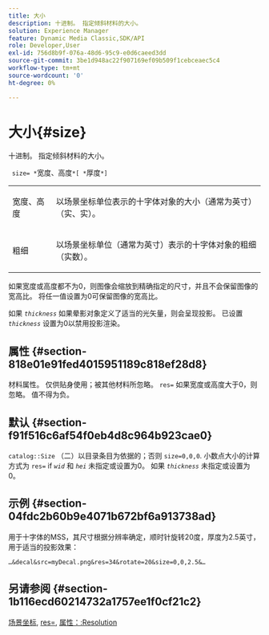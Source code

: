 ```yaml
---
title: 大小
description: 十进制。 指定倾斜材料的大小。
solution: Experience Manager
feature: Dynamic Media Classic,SDK/API
role: Developer,User
exl-id: 756d8b9f-076a-48d6-95c9-e0d6caeed3dd
source-git-commit: 3be1d948ac22f907169ef09b509f1cebceaec5c4
workflow-type: tm+mt
source-wordcount: '0'
ht-degree: 0%

---
```


# 大小{#size}

十进制。 指定倾斜材料的大小。

` size= *`宽度、高度`*[ *`厚度`*]`

<table id="simpletable_00B1226F3B8B49D895D1269AB03D5043"> 
 <tr class="strow"> 
  <td class="stentry"> <p> <span class="varname"> 宽度、高度 </span> </p> </td> 
  <td class="stentry"> <p>以场景坐标单位表示的十字体对象的大小（通常为英寸）（实、实）。 </p> </td> 
 </tr> 
 <tr class="strow"> 
  <td class="stentry"> <p> <span class="varname"> 粗细 </span> </p> </td> 
  <td class="stentry"> <p>以场景坐标单位（通常为英寸）表示的十字体对象的粗细（实数）。 </p> </td> 
 </tr> 
</table>

如果宽度或高度都不为0，则图像会缩放到精确指定的尺寸，并且不会保留图像的宽高比。 将任一值设置为0可保留图像的宽高比。

如果 *`thickness`* 如果晕影对象定义了适当的光矢量，则会呈现投影。 已设置 *`thickness`* 设置为0以禁用投影渲染。

## 属性 {#section-818e01e91fed4015951189c818ef28d8}

材料属性。 仅供贴身使用；被其他材料所忽略。 `res=` 如果宽度或高度大于0，则忽略。 值不得为负。

## 默认 {#section-f91f516c6af54f0eb4d8c964b923cae0}

`catalog::Size` （二）以目录条目为依据的；否则 `size=0,0,0`. 小数点大小的计算方式为 `res=` if *`wid`* 和 *`hei`* 未指定或设置为0。 如果 *`thickness`* 未指定或设置为0。

## 示例 {#section-04fdc2b60b9e4071b672bf6a913738ad}

用于十字体的MSS，其尺寸根据分辨率确定，顺时针旋转20度，厚度为2.5英寸，用于适当的投影效果：

`…&decal&src=myDecal.png&res=34&rotate=20&size=0,0,2.5&…`

## 另请参阅 {#section-1b116ecd60214732a1757ee1f0cf21c2}

[场景坐标](../../../../../ir-api/http-protocol/image-rendering-api-ref/c-ir-http-protocol-ref/c-ir-http-protocol-syntax-and-features/c-ir-vignettes/c-ir-scene-coordinates.md#concept-528507024fa640b19a2631357febf7f1), [res=](../../../../../ir-api/http-protocol/image-rendering-api-ref/c-ir-http-protocol-ref/c-ir-http-protocol-command-reference/r-ir-res.md#reference-0ad9de8887144c83a6db97b4994f7c04), [属性：:Resolution](../../../../../ir-api/material-cat/image-rendering-api-ref/c-ir-material-catalog/c-ir-attributes-reference/r-ir-resolution.md#reference-09fe14e6bfbf4db6b7f4369fffecc806)
